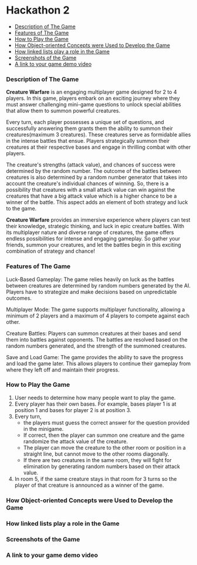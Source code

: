 # Hackathon 2 #

- [Description of The Game](#description-of-the-game)
- [Features of The Game](#features-of-the-game)
- [How to Play the Game](#how-to-play-the-game)
- [How Object-oriented Concepts were Used to Develop the Game](#how-object-oriented-concepts-were-used-to-develop-the-game)
- [How linked lists play a role in the Game](#how-linked-lists-play-a-role-in-the-game)
- [Screenshots of the Game](#screenshots-of-the-game)
- [A link to your game demo video](#a-link-to-your-game-demo-video)




### Description of The Game ###

**Creature Warfare** is an engaging multiplayer game designed for 2 to 4 players. In this game, players embark on an exciting journey where they must answer challenging mini-game questions to unlock special abilities that allow them to summon powerful creatures.

Every turn, each player possesses a unique set of questions, and successfully answering them grants them the ability to summon their creatures(maximum 3 creatures). These creatures serve as formidable allies in the intense battles that ensue. Players strategically summon their creatures at their respective bases and engage in thrilling combat with other players.

The creature's strengths (attack value), and chances of success were determined by the random number. The outcome of the battles between creatures is also determined by a random number generator that takes into account the creature's individual chances of winning. So, there is a possibility that creatures with a small attack value can win against the creatures that have a big attack value which is a higher chance to be a winner of the battle. This aspect adds an element of both strategy and luck to the game.

**Creature Warfare** provides an immersive experience where players can test their knowledge, strategic thinking, and luck in epic creature battles. With its multiplayer nature and diverse range of creatures, the game offers endless possibilities for intense and engaging gameplay. So gather your friends, summon your creatures, and let the battles begin in this exciting combination of strategy and chance!

### Features of The Game ###

Luck-Based Gameplay: The game relies heavily on luck as the battles between creatures are determined by random numbers generated by the AI. Players have to strategize and make decisions based on unpredictable outcomes.

Multiplayer Mode: The game supports multiplayer functionality, allowing a minimum of 2 players and a maximum of 4 players to compete against each other.

Creature Battles: Players can summon creatures at their bases and send them into battles against opponents. The battles are resolved based on the random numbers generated, and the strength of the summoned creatures.

Save and Load Game: The game provides the ability to save the progress and load the game later. This allows players to continue their gameplay from where they left off and maintain their progress.

### How to Play the Game ###

1. User needs to determine how many people want to play the game.
2. Every player has their own bases. For example, bases player 1 is at position 1 and bases for player 2 is at position 3.
3. Every turn,
   - the players must guess the correct answer for the question provided in the minigame.
   - If correct, then the player can summon one creature and the game randomize the attack value of the creature.
   - The player can move the creature to the other room or position in a straight line, but cannot move to the other rooms diagonally.
   - If there are two creatures in the same room, they will fight for elimination by generating random numbers based on their attack value.
4. In room 5, if the same creature stays in that room for 3 turns so the player of that creature is announced as a winner of the game.

### How Object-oriented Concepts were Used to Develop the Game ###

### How linked lists play a role in the Game ###

### Screenshots of the Game ###

### A link to your game demo video ###
